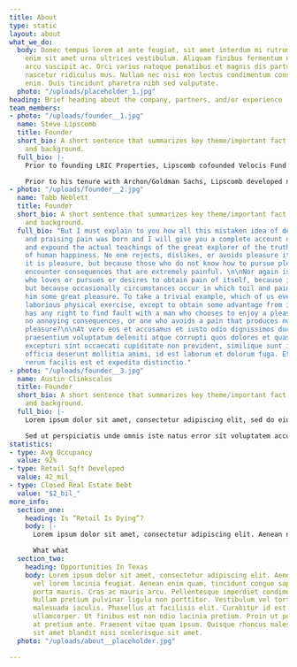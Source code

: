 ```yaml
---
title: About
type: static
layout: about
what_we_do:
  body: Donec tempus lorem at ante feugiat, sit amet interdum mi rutrum. Morbi ultrices
    enim sit amet urna ultrices vestibulum. Aliquam finibus fermentum enim, non porta
    arcu suscipit ac. Orci varius natoque penatibus et magnis dis parturient montes,
    nascetur ridiculus mus. Nullam nec nisi non lectus condimentum consequat eu ut
    enim. Duis tincidunt pharetra nibh sed vulputate.
  photo: "/uploads/placeholder_1.jpg"
heading: Brief heading about the company, partners, and/or experience
team_members:
- photo: "/uploads/founder__1.jpg"
  name: Steve Lipscomb
  title: Founder
  short_bio: A short sentence that summarizes key theme/important fact about career
    and background.
  full_bio: |-
    Prior to founding LRIC Properties, Lipscomb cofounded Velocis Fund I in 2010, a Dallas-based private equity real estate investment company, and was involved in the acquisition, financing and asset management of 15 properties that total more than $300 million in assets under management. Included in this was the acquisition of 4 shopping centers totaling $117 million in acquisition costs. From 2001 to 2010 he was the National Director of Archon Retail, a Goldman Sachs Company, where he was responsible for the company’s overall acquisition, development and asset management of retail properties. Under his direction, Archon Retail grew to include five regional offices across the U.S. and a team of over 20 real estate professionals. During this time he was responsible for development and redevelopment of over four million square feet of shopping centers.

    Prior to his tenure with Archon/Goldman Sachs, Lipscomb developed numerous shopping centers across the U.S. as a development partner with North American Properties (1992-1999) and Lincoln Property Company (1980-1989). During that time frame he developed over 15 shopping centers and numerous single tenant build to suits.
- photo: "/uploads/founder__2.jpg"
  name: Tabb Neblett
  title: Founder
  short_bio: A short sentence that summarizes key theme/important fact about career
    and background.
  full_bio: "But I must explain to you how all this mistaken idea of denouncing pleasure
    and praising pain was born and I will give you a complete account of the system,
    and expound the actual teachings of the great explorer of the truth, the master-builder
    of human happiness. No one rejects, dislikes, or avoids pleasure itself, because
    it is pleasure, but because those who do not know how to pursue pleasure rationally
    encounter consequences that are extremely painful. \n\nNor again is there anyone
    who loves or pursues or desires to obtain pain of itself, because it is pain,
    but because occasionally circumstances occur in which toil and pain can procure
    him some great pleasure. To take a trivial example, which of us ever undertakes
    laborious physical exercise, except to obtain some advantage from it? But who
    has any right to find fault with a man who chooses to enjoy a pleasure that has
    no annoying consequences, or one who avoids a pain that produces no resultant
    pleasure?\n\nAt vero eos et accusamus et iusto odio dignissimos ducimus qui blanditiis
    praesentium voluptatum deleniti atque corrupti quos dolores et quas molestias
    excepturi sint occaecati cupiditate non provident, similique sunt in culpa qui
    officia deserunt mollitia animi, id est laborum et dolorum fuga. Et harum quidem
    rerum facilis est et expedita distinctio."
- photo: "/uploads/founder__3.jpg"
  name: Austin Clinkscales
  title: Founder
  short_bio: A short sentence that summarizes key theme/important fact about career
    and background.
  full_bio: |-
    Lorem ipsum dolor sit amet, consectetur adipiscing elit, sed do eiusmod tempor incididunt ut labore et dolore magna aliqua. Ut enim ad minim veniam, quis nostrud exercitation ullamco laboris nisi ut aliquip ex ea commodo consequat. Duis aute irure dolor in reprehenderit in voluptate velit esse cillum dolore eu fugiat nulla pariatur. Excepteur sint occaecat cupidatat non proident, sunt in culpa qui officia deserunt mollit anim id est laborum.

    Sed ut perspiciatis unde omnis iste natus error sit voluptatem accusantium doloremque laudantium, totam rem aperiam, eaque ipsa quae ab illo inventore veritatis et quasi architecto beatae vitae dicta sunt explicabo. Nemo enim ipsam voluptatem quia voluptas sit aspernatur aut odit aut fugit, sed quia consequuntur magni dolores eos qui ratione voluptatem sequi nesciunt. Neque porro quisquam est, qui dolorem ipsum quia dolor sit amet, consectetur, adipisci velit, sed quia non numquam eius modi tempora incidunt ut labore et dolore magnam aliquam quaerat voluptatem. Ut enim ad minima veniam, quis nostrum exercitationem ullam corporis suscipit laboriosam, nisi ut aliquid ex ea commodi consequatur? Quis autem vel eum iure reprehenderit qui in ea voluptate velit esse quam nihil molestiae consequatur, vel illum qui dolorem eum fugiat quo voluptas nulla pariatur?
statistics:
- type: Avg Occupancy
  value: 92%
- type: Retail Sqft Developed
  value: 42_mil_
- type: Closed Real Estate Debt
  value: "$2_bil_"
more_info:
  section_one:
    heading: Is “Retail Is Dying”?
    body: |-
      Lorem ipsum dolor sit amet, consectetur adipiscing elit. Aenean nec purus vel lorem lacinia feugiat. Aenean enim quam, tincidunt congue sapien eu, efficitur porta mauris. Cras ac mauris arcu. Pellentesque imperdiet condimentum hendrerit. Nullam pretium pulvinar ligula non porttitor. Vestibulum vel tortor vel purus malesuada iaculis. Phasellus at facilisis elit. Curabitur id est ac lacus molestie ullamcorper. Ut finibus est non odio lacinia pretium. Proin ut porta tellus, at pretium ante. Praesent vitae quam ipsum. Quisque rhoncus malesuada arcu, sit amet blandit nisi scelerisque sit amet

      What what
  section_two:
    heading: Opportunities In Texas
    body: Lorem ipsum dolor sit amet, consectetur adipiscing elit. Aenean nec purus
      vel lorem lacinia feugiat. Aenean enim quam, tincidunt congue sapien eu, efficitur
      porta mauris. Cras ac mauris arcu. Pellentesque imperdiet condimentum hendrerit.
      Nullam pretium pulvinar ligula non porttitor. Vestibulum vel tortor vel purus
      malesuada iaculis. Phasellus at facilisis elit. Curabitur id est ac lacus molestie
      ullamcorper. Ut finibus est non odio lacinia pretium. Proin ut porta tellus,
      at pretium ante. Praesent vitae quam ipsum. Quisque rhoncus malesuada arcu,
      sit amet blandit nisi scelerisque sit amet.
  photo: "/uploads/about__placeholder.jpg"

---
```

